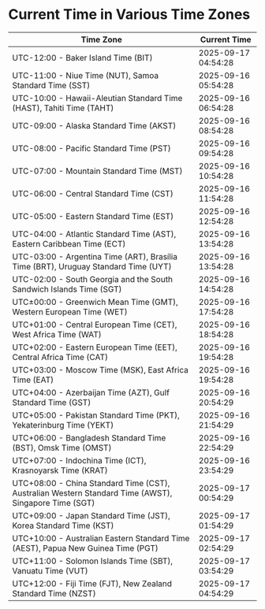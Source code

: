 # Current Time in Various Time Zones

| Time Zone | Current Time |
|-----------|--------------|
| UTC-12:00 - Baker Island Time (BIT) | 2025-09-17 04:54:28 |
| UTC-11:00 - Niue Time (NUT), Samoa Standard Time (SST) | 2025-09-16 05:54:28 |
| UTC-10:00 - Hawaii-Aleutian Standard Time (HAST), Tahiti Time (TAHT) | 2025-09-16 06:54:28 |
| UTC-09:00 - Alaska Standard Time (AKST) | 2025-09-16 08:54:28 |
| UTC-08:00 - Pacific Standard Time (PST) | 2025-09-16 09:54:28 |
| UTC-07:00 - Mountain Standard Time (MST) | 2025-09-16 10:54:28 |
| UTC-06:00 - Central Standard Time (CST) | 2025-09-16 11:54:28 |
| UTC-05:00 - Eastern Standard Time (EST) | 2025-09-16 12:54:28 |
| UTC-04:00 - Atlantic Standard Time (AST), Eastern Caribbean Time (ECT) | 2025-09-16 13:54:28 |
| UTC-03:00 - Argentina Time (ART), Brasília Time (BRT), Uruguay Standard Time (UYT) | 2025-09-16 13:54:28 |
| UTC-02:00 - South Georgia and the South Sandwich Islands Time (SGT) | 2025-09-16 14:54:28 |
| UTC±00:00 - Greenwich Mean Time (GMT), Western European Time (WET) | 2025-09-16 17:54:28 |
| UTC+01:00 - Central European Time (CET), West Africa Time (WAT) | 2025-09-16 18:54:28 |
| UTC+02:00 - Eastern European Time (EET), Central Africa Time (CAT) | 2025-09-16 19:54:28 |
| UTC+03:00 - Moscow Time (MSK), East Africa Time (EAT) | 2025-09-16 19:54:28 |
| UTC+04:00 - Azerbaijan Time (AZT), Gulf Standard Time (GST) | 2025-09-16 20:54:29 |
| UTC+05:00 - Pakistan Standard Time (PKT), Yekaterinburg Time (YEKT) | 2025-09-16 21:54:29 |
| UTC+06:00 - Bangladesh Standard Time (BST), Omsk Time (OMST) | 2025-09-16 22:54:29 |
| UTC+07:00 - Indochina Time (ICT), Krasnoyarsk Time (KRAT) | 2025-09-16 23:54:29 |
| UTC+08:00 - China Standard Time (CST), Australian Western Standard Time (AWST), Singapore Time (SGT) | 2025-09-17 00:54:29 |
| UTC+09:00 - Japan Standard Time (JST), Korea Standard Time (KST) | 2025-09-17 01:54:29 |
| UTC+10:00 - Australian Eastern Standard Time (AEST), Papua New Guinea Time (PGT) | 2025-09-17 02:54:29 |
| UTC+11:00 - Solomon Islands Time (SBT), Vanuatu Time (VUT) | 2025-09-17 03:54:29 |
| UTC+12:00 - Fiji Time (FJT), New Zealand Standard Time (NZST) | 2025-09-17 04:54:29 |
